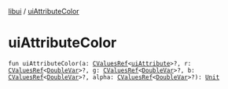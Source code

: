 [libui](index.md) / [uiAttributeColor](./ui-attribute-color.md)

# uiAttributeColor

`fun uiAttributeColor(a: `[`CValuesRef`](../kotlinx.cinterop/-c-values-ref/index.md)`<`[`uiAttribute`](ui-attribute.md)`>?, r: `[`CValuesRef`](../kotlinx.cinterop/-c-values-ref/index.md)`<`[`DoubleVar`](../kotlinx.cinterop/-double-var.md)`>?, g: `[`CValuesRef`](../kotlinx.cinterop/-c-values-ref/index.md)`<`[`DoubleVar`](../kotlinx.cinterop/-double-var.md)`>?, b: `[`CValuesRef`](../kotlinx.cinterop/-c-values-ref/index.md)`<`[`DoubleVar`](../kotlinx.cinterop/-double-var.md)`>?, alpha: `[`CValuesRef`](../kotlinx.cinterop/-c-values-ref/index.md)`<`[`DoubleVar`](../kotlinx.cinterop/-double-var.md)`>?): `[`Unit`](https://kotlinlang.org/api/latest/jvm/stdlib/kotlin/-unit/index.html)